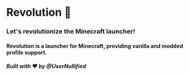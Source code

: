 # **Revolution** 🚀
### Let's revolutionize the Minecraft launcher!

#### Revolution is a launcher for Minecraft, providing vanilla and modded profile support.

##### Built with ❤️ by @UserNullified

